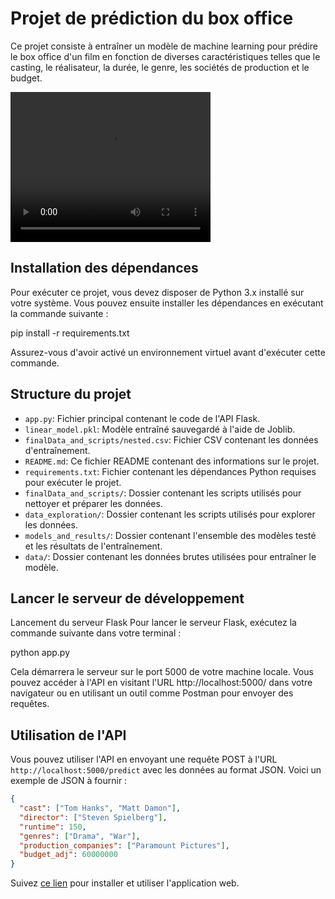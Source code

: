 # Projet de prédiction du box office

Ce projet consiste à entraîner un modèle de machine learning pour prédire le box office d'un film en fonction de diverses caractéristiques telles que le casting, le réalisateur, la durée, le genre, les sociétés de production et le budget.

<video width="320" height="240" controls>
  <source src="./FRONTEND/my-movie-will-go-on/public/my-movie-will-go-on - Demo.mp4" type="video/mp4">
</video>

## Installation des dépendances

Pour exécuter ce projet, vous devez disposer de Python 3.x installé sur votre système. Vous pouvez ensuite installer les dépendances en exécutant la commande suivante :

pip install -r requirements.txt

Assurez-vous d'avoir activé un environnement virtuel avant d'exécuter cette commande.

## Structure du projet

- `app.py`: Fichier principal contenant le code de l'API Flask.
- `linear_model.pkl`: Modèle entraîné sauvegardé à l'aide de Joblib.
- `finalData_and_scripts/nested.csv`: Fichier CSV contenant les données d'entraînement.
- `README.md`: Ce fichier README contenant des informations sur le projet.
- `requirements.txt`: Fichier contenant les dépendances Python requises pour exécuter le projet.
- `finalData_and_scripts/`: Dossier contenant les scripts utilisés pour nettoyer et préparer les données.
- `data_exploration/`: Dossier contenant les scripts utilisés pour explorer les données.
- `models_and_results/`: Dossier contenant l'ensemble des modèles testé et les résultats de l'entraînement.
- `data/`: Dossier contenant les données brutes utilisées pour entraîner le modèle.

## Lancer le serveur de développement

Lancement du serveur Flask
Pour lancer le serveur Flask, exécutez la commande suivante dans votre terminal :

python app.py

Cela démarrera le serveur sur le port 5000 de votre machine locale. Vous pouvez accéder à l'API en visitant l'URL http://localhost:5000/ dans votre navigateur ou en utilisant un outil comme Postman pour envoyer des requêtes.

## Utilisation de l'API

Vous pouvez utiliser l'API en envoyant une requête POST à l'URL `http://localhost:5000/predict` avec les données au format JSON. Voici un exemple de JSON à fournir :

```json
{
  "cast": ["Tom Hanks", "Matt Damon"],
  "director": ["Steven Spielberg"],
  "runtime": 150,
  "genres": ["Drama", "War"],
  "production_companies": ["Paramount Pictures"],
  "budget_adj": 60000000
}
```

Suivez [ce lien](FRONTEND/my-movie-will-go-on/README.md) pour installer et utiliser l'application web.
